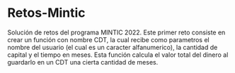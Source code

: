 # Retos-Mintic
Solución de retos del programa MINTIC 2022.
Este primer reto consiste en crear un función con nombre CDT, la cual recibe como parametros el nombre del usuario (el cual es un caracter alfanumerico),
la cantidad de capital y el tiempo en meses. 
Esta función calcula el valor total del dinero al guardarlo en un CDT una cierta cantidad de meses.
